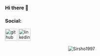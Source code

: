 ### Hi there 👋

<!--
**Sirsho1997/Sirsho1997** is a ✨ _special_ ✨ repository because its `README.md` (this file) appears on your GitHub profile.

Here are some ideas to get you started:

- 🔭 I’m currently working on ...
- 🌱 I’m currently learning ...
- 👯 I’m looking to collaborate on ...
- 🤔 I’m looking for help with ...
- 💬 Ask me about ...
- 📫 How to reach me: ...
- 😄 Pronouns: ...
- ⚡ Fun fact: ...
-->

### Social:
[<img src='https://github.githubassets.com/images/modules/logos_page/Octocat.png' alt='github' height='40'>](https://github.com/Sirsho1997)  [<img src='https://cdn-icons-png.flaticon.com/512/174/174857.png' alt='linkedin' height='40'>]([(https://www.linkedin.com/in/sirshendu-ganguly)](https://www.linkedin.com/in/sirshendu-ganguly)) 


<!-- Got to know about this following part from user @timashan (https://github.com/timashan) -->
<div align="center"><img src="https://github-readme-streak-stats.herokuapp.com/?user=Sirsho1997&theme=black-ice&hide_border=true&stroke=0000&background=0D1117&ring=00bfbf&fire=00bfbf&currStreakLabel=00bfbf" alt="Sirsho1997" /></div>
